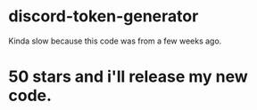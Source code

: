 # discord-token-generator
Kinda slow because this code was from a few weeks ago.

# 50 stars and i'll release my new code.

